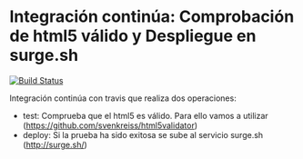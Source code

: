 # Integración continúa: Comprobación de html5 válido y Despliegue en surge.sh 

[![Build Status](https://travis-ci.com/kevinredfield69/ic-travis-html5.svg?branch=master)](https://travis-ci.com/kevinredfield69/ic-travis-html5)

Integración continúa con travis que realiza dos operaciones:

* test: Comprueba que el html5 es válido. Para ello vamos a utilizar (https://github.com/svenkreiss/html5validator)
* deploy: Si la prueba ha sido exitosa se sube al servicio surge.sh (http://surge.sh/)


